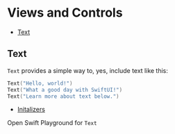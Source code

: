 # Views and Controls

- [Text](#text)

## Text

`Text` provides a simple way to, yes, include text like this:

```swift
Text("Hello, world!")
Text("What a good day with SwiftUI!")
Text("Learn more about text below.")
```

- [Initalizers](text/inits/)

Open Swift Playground for `Text`
